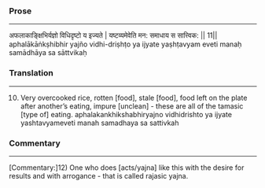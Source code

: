### Prose 
 --- 
अफलाकाङ्क्षिभिर्यज्ञो विधिदृष्टो य इज्यते |
यष्टव्यमेवेति मन: समाधाय स सात्त्विक: || 11||
aphalākāṅkṣhibhir yajño vidhi-driṣhṭo ya ijyate
yaṣhṭavyam eveti manaḥ samādhāya sa sāttvikaḥ

### Translation 
 --- 
10) Very overcooked rice, rotten [food], stale [food], food left on the plate after another’s eating, impure [unclean] - these are all of the tamasic [type of] eating. aphalakankhikshabhiryajno vidhidrishto ya ijyate yashtavyameveti manah samadhaya sa sattivkah

### Commentary 
 --- 
[Commentary:]12) One who does [acts/yajna] like this with the desire for results and with arrogance - that is called rajasic yajna.